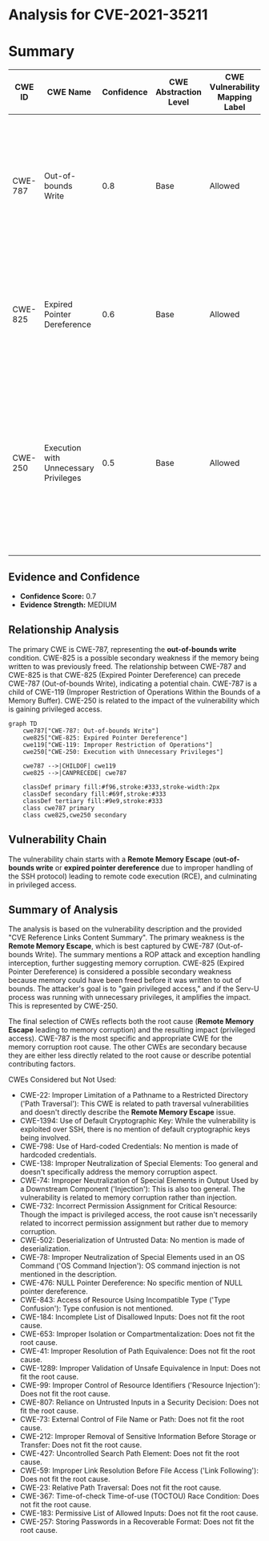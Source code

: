 # Analysis for CVE-2021-35211

# Summary
| CWE ID | CWE Name | Confidence | CWE Abstraction Level | CWE Vulnerability Mapping Label | CWE-Vulnerability Mapping Notes |
|---|---|---|---|---|---|
| CWE-787 | Out-of-bounds Write | 0.8 | Base | Allowed | Primary CWE. The **Remote Memory Escape** vulnerability indicates a memory safety issue, specifically writing outside the intended buffer. |
| CWE-825 | Expired Pointer Dereference | 0.6 | Base | Allowed | Secondary CWE. A **Remote Memory Escape** could involve using a pointer to memory that has been freed. |
| CWE-250 | Execution with Unnecessary Privileges | 0.5 | Base | Allowed | Secondary CWE. The attacker's ability to "gain privileged access" after exploiting the RCE suggests the Serv-U process might be running with more privileges than necessary. |

## Evidence and Confidence

*   **Confidence Score:** 0.7
*   **Evidence Strength:** MEDIUM

## Relationship Analysis
The primary CWE is CWE-787, representing the **out-of-bounds write** condition. CWE-825 is a possible secondary weakness if the memory being written to was previously freed. The relationship between CWE-787 and CWE-825 is that CWE-825 (Expired Pointer Dereference) can precede CWE-787 (Out-of-bounds Write), indicating a potential chain. CWE-787 is a child of CWE-119 (Improper Restriction of Operations Within the Bounds of a Memory Buffer). CWE-250 is related to the impact of the vulnerability which is gaining privileged access.

```mermaid
graph TD
    cwe787["CWE-787: Out-of-bounds Write"]
    cwe825["CWE-825: Expired Pointer Dereference"]
    cwe119["CWE-119: Improper Restriction of Operations"]
    cwe250["CWE-250: Execution with Unnecessary Privileges"]
    
    cwe787 -->|CHILDOF| cwe119
    cwe825 -->|CANPRECEDE| cwe787
    
    classDef primary fill:#f96,stroke:#333,stroke-width:2px
    classDef secondary fill:#69f,stroke:#333
    classDef tertiary fill:#9e9,stroke:#333
    class cwe787 primary
    class cwe825,cwe250 secondary
```

## Vulnerability Chain
The vulnerability chain starts with a **Remote Memory Escape** (**out-of-bounds write** or **expired pointer dereference** due to improper handling of the SSH protocol) leading to remote code execution (RCE), and culminating in privileged access.

## Summary of Analysis
The analysis is based on the vulnerability description and the provided "CVE Reference Links Content Summary". The primary weakness is the **Remote Memory Escape**, which is best captured by CWE-787 (Out-of-bounds Write). The summary mentions a ROP attack and exception handling interception, further suggesting memory corruption. CWE-825 (Expired Pointer Dereference) is considered a possible secondary weakness because memory could have been freed before it was written to out of bounds. The attacker's goal is to "gain privileged access," and if the Serv-U process was running with unnecessary privileges, it amplifies the impact. This is represented by CWE-250.

The final selection of CWEs reflects both the root cause (**Remote Memory Escape** leading to memory corruption) and the resulting impact (privileged access). CWE-787 is the most specific and appropriate CWE for the memory corruption root cause. The other CWEs are secondary because they are either less directly related to the root cause or describe potential contributing factors.

CWEs Considered but Not Used:

*   CWE-22: Improper Limitation of a Pathname to a Restricted Directory ('Path Traversal'): This CWE is related to path traversal vulnerabilities and doesn't directly describe the **Remote Memory Escape** issue.
*   CWE-1394: Use of Default Cryptographic Key: While the vulnerability is exploited over SSH, there is no mention of default cryptographic keys being involved.
*   CWE-798: Use of Hard-coded Credentials: No mention is made of hardcoded credentials.
*   CWE-138: Improper Neutralization of Special Elements: Too general and doesn't specifically address the memory corruption aspect.
*   CWE-74: Improper Neutralization of Special Elements in Output Used by a Downstream Component ('Injection'): This is also too general. The vulnerability is related to memory corruption rather than injection.
*   CWE-732: Incorrect Permission Assignment for Critical Resource: Though the impact is privileged access, the root cause isn't necessarily related to incorrect permission assignment but rather due to memory corruption.
*   CWE-502: Deserialization of Untrusted Data: No mention is made of deserialization.
*   CWE-78: Improper Neutralization of Special Elements used in an OS Command ('OS Command Injection'): OS command injection is not mentioned in the description.
*   CWE-476: NULL Pointer Dereference: No specific mention of NULL pointer dereference.
*   CWE-843: Access of Resource Using Incompatible Type ('Type Confusion'): Type confusion is not mentioned.
*   CWE-184: Incomplete List of Disallowed Inputs: Does not fit the root cause.
*   CWE-653: Improper Isolation or Compartmentalization: Does not fit the root cause.
*   CWE-41: Improper Resolution of Path Equivalence: Does not fit the root cause.
*   CWE-1289: Improper Validation of Unsafe Equivalence in Input: Does not fit the root cause.
*   CWE-99: Improper Control of Resource Identifiers ('Resource Injection'): Does not fit the root cause.
*   CWE-807: Reliance on Untrusted Inputs in a Security Decision: Does not fit the root cause.
*   CWE-73: External Control of File Name or Path: Does not fit the root cause.
*   CWE-212: Improper Removal of Sensitive Information Before Storage or Transfer: Does not fit the root cause.
*   CWE-427: Uncontrolled Search Path Element: Does not fit the root cause.
*   CWE-59: Improper Link Resolution Before File Access ('Link Following'): Does not fit the root cause.
*   CWE-23: Relative Path Traversal: Does not fit the root cause.
*   CWE-367: Time-of-check Time-of-use (TOCTOU) Race Condition: Does not fit the root cause.
*   CWE-183: Permissive List of Allowed Inputs: Does not fit the root cause.
*   CWE-257: Storing Passwords in a Recoverable Format: Does not fit the root cause.